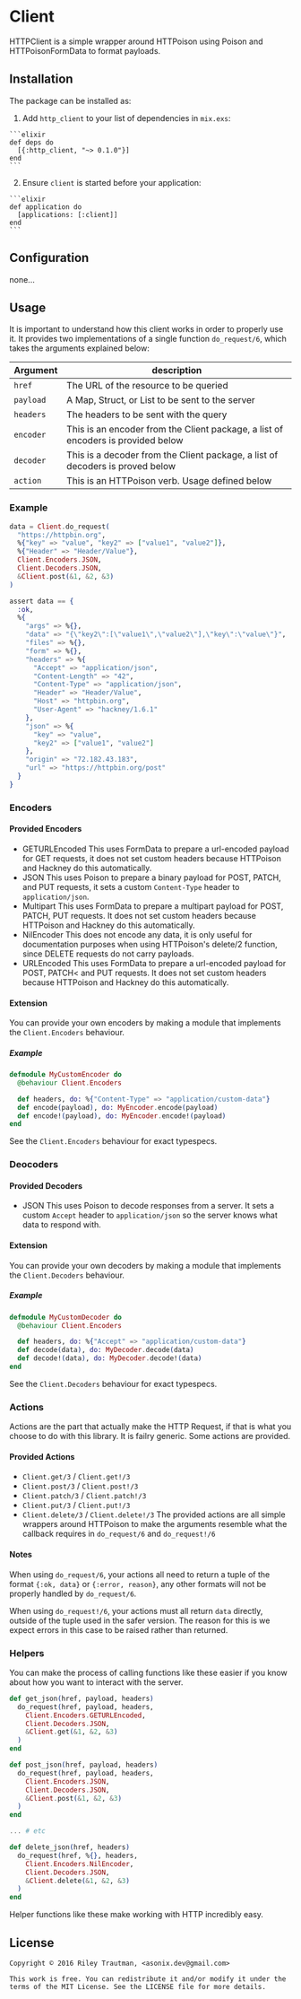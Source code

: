 # Client

HTTPClient is a simple wrapper around HTTPoison using Poison and
HTTPoisonFormData to format payloads.

## Installation

The package can be installed as:

  1. Add `http_client` to your list of dependencies in `mix.exs`:

    ```elixir
    def deps do
      [{:http_client, "~> 0.1.0"}]
    end
    ```

  2. Ensure `client` is started before your application:

    ```elixir
    def application do
      [applications: [:client]]
    end
    ```

## Configuration
none...

## Usage

It is important to understand how this client works in order to properly use it.
It provides two implementations of a single function `do_request/6`, which takes
the arguments explained below:

| Argument   | description |
| ---------- | ----------- |
| `href`     | The URL of the resource to be queried |
| `payload`  | A Map, Struct, or List to be sent to the server |
| `headers`  | The headers to be sent with the query |
| `encoder`  | This is an encoder from the Client package, a list of encoders is provided below |
| `decoder`  | This is a decoder from the Client package, a list of decoders is proved below |
| `action`   | This is an HTTPoison verb. Usage defined below |

### Example
```elixir
data = Client.do_request(
  "https://httpbin.org",
  %{"key" => "value", "key2" => ["value1", "value2"]},
  %{"Header" => "Header/Value"},
  Client.Encoders.JSON,
  Client.Decoders.JSON,
  &Client.post(&1, &2, &3)
)

assert data == {
  :ok,
  %{
    "args" => %{},
    "data" => "{\"key2\":[\"value1\",\"value2\"],\"key\":\"value\"}",
    "files" => %{},
    "form" => %{},
    "headers" => %{
      "Accept" => "application/json",
      "Content-Length" => "42",
      "Content-Type" => "application/json",
      "Header" => "Header/Value",
      "Host" => "httpbin.org",
      "User-Agent" => "hackney/1.6.1"
    },
    "json" => %{
      "key" => "value",
      "key2" => ["value1", "value2"]
    },
    "origin" => "72.182.43.183",
    "url" => "https://httpbin.org/post"
  }
}
```

### Encoders
#### Provided Encoders
 - GETURLEncoded
    This uses FormData to prepare a url-encoded payload for GET requests, it
    does not set custom headers because HTTPoison and Hackney do this
    automatically.
 - JSON
    This uses Poison to prepare a binary payload for POST, PATCH, and PUT
    requests, it sets a custom `Content-Type` header to `application/json`.
 - Multipart
    This uses FormData to prepare a multipart payload for POST, PATCH, PUT
    requests. It does not set custom headers because HTTPoison and Hackney do
    this automatically.
 - NilEncoder
    This does not encode any data, it is only useful for documentation purposes
    when using HTTPoison's delete/2 function, since DELETE requests do not carry
    payloads.
 - URLEncoded
    This uses FormData to prepare a url-encoded payload for POST, PATCH< and PUT
    requests. It does not set custom headers because HTTPoison and Hackney do
    this automatically.
#### Extension
You can provide your own encoders by making a module that implements the
`Client.Encoders` behaviour.

##### Example
```elixir
defmodule MyCustomEncoder do
  @behaviour Client.Encoders

  def headers, do: %{"Content-Type" => "application/custom-data"}
  def encode(payload), do: MyEncoder.encode(payload)
  def encode!(payload), do: MyEncoder.encode!(payload)
end
```

See the `Client.Encoders` behaviour for exact typespecs.

### Deocoders
#### Provided Decoders
 - JSON
    This uses Poison to decode responses from a server. It sets a custom
    `Accept` header to `application/json` so the server knows what data
    to respond with.
#### Extension
You can provide your own decoders by making a module that implements the
`Client.Decoders` behaviour.

##### Example
```elixir
defmodule MyCustomDecoder do
  @behaviour Client.Encoders

  def headers, do: %{"Accept" => "application/custom-data"}
  def decode(data), do: MyDecoder.decode(data)
  def decode!(data), do: MyDecoder.decode!(data)
end
```

See the `Client.Decoders` behaviour for exact typespecs.

### Actions
Actions are the part that actually make the HTTP Request, if that is what you
choose to do with this library. It is failry generic. Some actions are provided.
#### Provided Actions
 - `Client.get/3` / `Client.get!/3`
 - `Client.post/3` / `Client.post!/3`
 - `Client.patch/3` / `Client.patch!/3`
 - `Client.put/3` / `Client.put!/3`
 - `Client.delete/3` / `Client.delete!/3`
The provided actions are all simple wrappers around HTTPoison to make the
arguments resemble what the callback requires in `do_request/6` and
`do_request!/6`

#### Notes
When using `do_request/6`, your actions all need to return a tuple of the format
`{:ok, data}` or `{:error, reason}`, any other formats will not be properly
handled by `do_request/6`.

When using `do_request!/6`, your actions must all return `data` directly,
outside of the tuple used in the safer version. The reason for this is we expect
errors in this case to be raised rather than returned.

### Helpers
You can make the process of calling functions like these easier if you know
about how you want to interact with the server.
```elixir
def get_json(href, payload, headers)
  do_request(href, payload, headers,
    Client.Encoders.GETURLEncoded,
    Client.Decoders.JSON,
    &Client.get(&1, &2, &3)
  )
end

def post_json(href, payload, headers)
  do_request(href, payload, headers,
    Client.Encoders.JSON,
    Client.Decoders.JSON,
    &Client.post(&1, &2, &3)
  )
end

... # etc

def delete_json(href, headers)
  do_request(href, %{}, headers,
    Client.Encoders.NilEncoder,
    Client.Decoders.JSON,
    &Client.delete(&1, &2, &3)
  )
end
```
Helper functions like these make working with HTTP incredibly easy.

## License
```
Copyright © 2016 Riley Trautman, <asonix.dev@gmail.com>

This work is free. You can redistribute it and/or modify it under the
terms of the MIT License. See the LICENSE file for more details.
```
